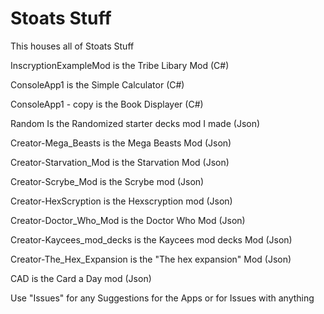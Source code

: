# Stoats Stuff
This houses all of Stoats Stuff



InscryptionExampleMod is the Tribe Libary Mod (C#)

ConsoleApp1 is the Simple Calculator (C#)

ConsoleApp1 - copy is the Book Displayer (C#)

Random Is the Randomized starter decks mod I made (Json)

Creator-Mega_Beasts is the Mega Beasts Mod (Json)

Creator-Starvation_Mod is the Starvation Mod (Json)

Creator-Scrybe_Mod is the Scrybe mod (Json)

Creator-HexScryption is the Hexscryption mod (Json)

Creator-Doctor_Who_Mod is the Doctor Who Mod (Json)

Creator-Kaycees_mod_decks is the Kaycees mod decks Mod (Json)

Creator-The_Hex_Expansion is the "The hex expansion" Mod (Json)

CAD is the Card a Day mod (Json)




Use "Issues" for any Suggestions for the Apps or for Issues with anything
